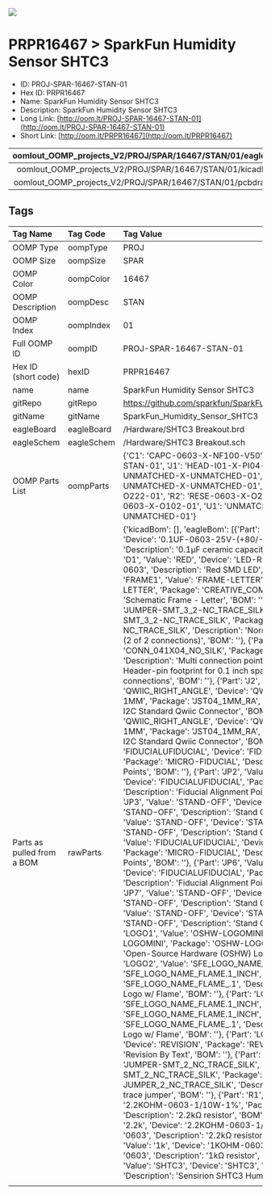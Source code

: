 


  
![][im]
# PRPR16467 > SparkFun Humidity Sensor SHTC3

- ID: PROJ-SPAR-16467-STAN-01
- Hex ID: PRPR16467
- Name: SparkFun Humidity Sensor SHTC3
- Description: SparkFun Humidity Sensor SHTC3
- Long Link: [http://oom.lt/PROJ-SPAR-16467-STAN-01](http://oom.lt/PROJ-SPAR-16467-STAN-01)
- Short Link: [http://oom.lt/PRPR16467](http://oom.lt/PRPR16467)
  

|oomlout_OOMP_projects_V2/PROJ/SPAR/16467/STAN/01/eagleImage.png|oomlout_OOMP_projects_V2/PROJ/SPAR/16467/STAN/01/eagleSchemImage.png|oomlout_OOMP_projects_V2/PROJ/SPAR/16467/STAN/01/kicadPcb3dFront.png|oomlout_OOMP_projects_V2/PROJ/SPAR/16467/STAN/01/kicadPcb3dBack.png|
| :---: | :---: | :---: | :---: |
|oomlout_OOMP_projects_V2/PROJ/SPAR/16467/STAN/01/kicadPcb3d.png|oomlout_OOMP_projects_V2/PROJ/SPAR/16467/STAN/01/bomBack.png|oomlout_OOMP_projects_V2/PROJ/SPAR/16467/STAN/01/bomFront.png|oomlout_OOMP_projects_V2/PROJ/SPAR/16467/STAN/01/pcbdraw.svg|
|oomlout_OOMP_projects_V2/PROJ/SPAR/16467/STAN/01/pcbdrawBack.svg||||

## Tags
  

|Tag Name|Tag Code|Tag Value|
| :--- | :--- | :--- |
|OOMP Type|oompType|PROJ|
|OOMP Size|oompSize|SPAR|
|OOMP Color|oompColor|16467|
|OOMP Description|oompDesc|STAN|
|OOMP Index|oompIndex|01|
|Full OOMP ID|oompID|PROJ-SPAR-16467-STAN-01|
|Hex ID (short code)|hexID|PRPR16467|
|name|name|SparkFun Humidity Sensor SHTC3|
|gitRepo|gitRepo|https://github.com/sparkfun/SparkFun_Humidity_Sensor_SHTC3|
|gitName|gitName|SparkFun_Humidity_Sensor_SHTC3|
|eagleBoard|eagleBoard|/Hardware/SHTC3 Breakout.brd|
|eagleSchem|eagleSchem|/Hardware/SHTC3 Breakout.sch|
|OOMP Parts List|oompParts|{'C1': 'CAPC-0603-X-NF100-V50', 'D1': 'LEDS-0603-R-STAN-01', 'J1': 'HEAD-I01-X-PI04-01', 'J2': 'UNMATCHED-UNMATCHED-X-UNMATCHED-01', 'J4': 'UNMATCHED-UNMATCHED-X-UNMATCHED-01', 'R1': 'RESE-0603-X-O222-01', 'R2': 'RESE-0603-X-O222-01', 'R3': 'RESE-0603-X-O102-01', 'U1': 'UNMATCHED-UNMATCHED-X-UNMATCHED-01'}|
|Parts as pulled from a BOM|rawParts|{'kicadBom': [], 'eagleBom': [{'Part': 'C1', 'Value': '0.1uF', 'Device': '0.1UF-0603-25V-(+80/-20%)', 'Package': '0603', 'Description': '0.1µF ceramic capacitors', 'BOM': ''}, {'Part': 'D1', 'Value': 'RED', 'Device': 'LED-RED0603', 'Package': 'LED-0603', 'Description': 'Red SMD LED', 'BOM': ''}, {'Part': 'FRAME1', 'Value': 'FRAME-LETTER', 'Device': 'FRAME-LETTER', 'Package': 'CREATIVE_COMMONS', 'Description': 'Schematic Frame - Letter', 'BOM': ''}, {'Part': 'I2C', 'Value': 'JUMPER-SMT_3_2-NC_TRACE_SILK', 'Device': 'JUMPER-SMT_3_2-NC_TRACE_SILK', 'Package': 'SMT-JUMPER_3_2-NC_TRACE_SILK', 'Description': 'Normally closed trace jumper (2 of 2 connections)', 'BOM': ''}, {'Part': 'J1', 'Value': '', 'Device': 'CONN_041X04_NO_SILK', 'Package': '1X04_NO_SILK', 'Description': 'Multi connection point. Often used as Generic Header-pin footprint for 0.1 inch spaced/style header connections', 'BOM': ''}, {'Part': 'J2', 'Value': 'QWIIC_RIGHT_ANGLE', 'Device': 'QWIIC_CONNECTORJS-1MM', 'Package': 'JST04_1MM_RA', 'Description': 'SparkFun I2C Standard Qwiic Connector', 'BOM': ''}, {'Part': 'J4', 'Value': 'QWIIC_RIGHT_ANGLE', 'Device': 'QWIIC_CONNECTORJS-1MM', 'Package': 'JST04_1MM_RA', 'Description': 'SparkFun I2C Standard Qwiic Connector', 'BOM': ''}, {'Part': 'JP1', 'Value': 'FIDUCIALUFIDUCIAL', 'Device': 'FIDUCIALUFIDUCIAL', 'Package': 'MICRO-FIDUCIAL', 'Description': 'Fiducial Alignment Points', 'BOM': ''}, {'Part': 'JP2', 'Value': 'FIDUCIALUFIDUCIAL', 'Device': 'FIDUCIALUFIDUCIAL', 'Package': 'MICRO-FIDUCIAL', 'Description': 'Fiducial Alignment Points', 'BOM': ''}, {'Part': 'JP3', 'Value': 'STAND-OFF', 'Device': 'STAND-OFF', 'Package': 'STAND-OFF', 'Description': 'Stand Off', 'BOM': ''}, {'Part': 'JP4', 'Value': 'STAND-OFF', 'Device': 'STAND-OFF', 'Package': 'STAND-OFF', 'Description': 'Stand Off', 'BOM': ''}, {'Part': 'JP5', 'Value': 'FIDUCIALUFIDUCIAL', 'Device': 'FIDUCIALUFIDUCIAL', 'Package': 'MICRO-FIDUCIAL', 'Description': 'Fiducial Alignment Points', 'BOM': ''}, {'Part': 'JP6', 'Value': 'FIDUCIALUFIDUCIAL', 'Device': 'FIDUCIALUFIDUCIAL', 'Package': 'MICRO-FIDUCIAL', 'Description': 'Fiducial Alignment Points', 'BOM': ''}, {'Part': 'JP7', 'Value': 'STAND-OFF', 'Device': 'STAND-OFF', 'Package': 'STAND-OFF', 'Description': 'Stand Off', 'BOM': ''}, {'Part': 'JP8', 'Value': 'STAND-OFF', 'Device': 'STAND-OFF', 'Package': 'STAND-OFF', 'Description': 'Stand Off', 'BOM': ''}, {'Part': 'LOGO1', 'Value': 'OSHW-LOGOMINI', 'Device': 'OSHW-LOGOMINI', 'Package': 'OSHW-LOGO-MINI', 'Description': 'Open-Source Hardware (OSHW) Logo', 'BOM': ''}, {'Part': 'LOGO2', 'Value': 'SFE_LOGO_NAME_FLAME.1_INCH', 'Device': 'SFE_LOGO_NAME_FLAME.1_INCH', 'Package': 'SFE_LOGO_NAME_FLAME_.1', 'Description': 'SparkFun Font Logo w/ Flame', 'BOM': ''}, {'Part': 'LOGO3', 'Value': 'SFE_LOGO_NAME_FLAME.1_INCH', 'Device': 'SFE_LOGO_NAME_FLAME.1_INCH', 'Package': 'SFE_LOGO_NAME_FLAME_.1', 'Description': 'SparkFun Font Logo w/ Flame', 'BOM': ''}, {'Part': 'LOGO4', 'Value': 'REVISION', 'Device': 'REVISION', 'Package': 'REVISION', 'Description': 'Revision By Text', 'BOM': ''}, {'Part': 'PWRLED', 'Value': 'JUMPER-SMT_2_NC_TRACE_SILK', 'Device': 'JUMPER-SMT_2_NC_TRACE_SILK', 'Package': 'SMT-JUMPER_2_NC_TRACE_SILK', 'Description': 'Normally closed trace jumper', 'BOM': ''}, {'Part': 'R1', 'Value': '2.2k', 'Device': '2.2KOHM-0603-1/10W-1%', 'Package': '0603', 'Description': '2.2kΩ resistor', 'BOM': ''}, {'Part': 'R2', 'Value': '2.2k', 'Device': '2.2KOHM-0603-1/10W-1%', 'Package': '0603', 'Description': '2.2kΩ resistor', 'BOM': ''}, {'Part': 'R3', 'Value': '1k', 'Device': '1KOHM-0603-1/10W-1%', 'Package': '0603', 'Description': '1kΩ resistor', 'BOM': ''}, {'Part': 'U1', 'Value': 'SHTC3', 'Device': 'SHTC3', 'Package': 'SHTC3', 'Description': 'Sensirion SHTC3 Humidity Sensor', 'BOM': ''}]}|
||||



[im]: PROJ/SPAR/16467/STAN/01/kicadPcb3d_450.png
